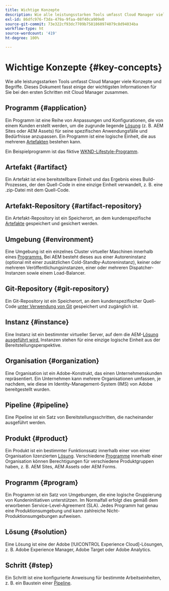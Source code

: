 ```yaml
---
title: Wichtige Konzepte
description: Wie alle leistungsstarken Tools umfasst Cloud Manager viele Konzepte und Begriffe. Dieses Dokument fasst einige der wichtigsten Informationen für Sie bei den ersten Schritten mit Cloud Manager zusammen.
exl-id: 86dfc976-f3da-479a-9faa-08f40ca909e0
source-git-commit: 73e322cf93dc7709b7581860974079c8d94034ba
workflow-type: ht
source-wordcount: '419'
ht-degree: 100%

---
```



# Wichtige Konzepte {#key-concepts}

Wie alle leistungsstarken Tools umfasst Cloud Manager viele Konzepte und Begriffe. Dieses Dokument fasst einige der wichtigsten Informationen für Sie bei den ersten Schritten mit Cloud Manager zusammen.

## Programm {#application}

Ein Programm ist eine Reihe von Anpassungen und Konfigurationen, die von einem Kunden erstellt werden, um die zugrunde liegende [Lösung](#solution) (z. B. AEM Sites oder AEM Assets) für seine spezifischen Anwendungsfälle und Bedürfnisse anzupassen. Ein Programm ist eine logische Einheit, die aus mehreren [Artefakten](#artifact) bestehen kann.

Ein Beispielprogramm ist das fiktive [WKND-Lifestyle-Programm](https://experienceleague.adobe.com/docs/experience-manager-learn/getting-started-wknd-tutorial-develop/overview.html?lang=de).

## Artefakt {#artifact}

Ein Artefakt ist eine bereitstellbare Einheit und das Ergebnis eines Build-Prozesses, der den Quell-Code in eine einzige Einheit verwandelt, z. B. eine .zip-Datei mit dem Quell-Code.

## Artefakt-Repository {#artifact-repository}

Ein Artefakt-Repository ist ein Speicherort, an dem kundenspezifische [Artefakte](#artifact) gespeichert und gesichert werden.

## Umgebung {#environment}

Eine Umgebung ist ein einzelnes Cluster virtueller Maschinen innerhalb eines [Programms.](#program) Bei AEM besteht dieses aus einer Autoreninstanz (optional mit einer zusätzlichen Cold-Standby-Autoreninstanz), keiner oder mehreren Veröffentlichungsinstanzen, einer oder mehreren Dispatcher-Instanzen sowie einem Load-Balancer.

## Git-Repository {#git-repository}

Ein Git-Repository ist ein Speicherort, an dem kundenspezifischer Quell-Code [unter Verwendung von Git](https://git-scm.com) gespeichert und zugänglich ist.

## Instanz {#instance}

Eine Instanz ist ein bestimmter virtueller Server, auf dem die AEM-[Lösung ausgeführt wird.](#solution) Instanzen stehen für eine einzige logische Einheit aus der Bereitstellungsperspektive.

## Organisation {#organization}

Eine Organisation ist ein Adobe-Konstrukt, das einen Unternehmenskunden repräsentiert. Ein Unternehmen kann mehrere Organisationen umfassen, je nachdem, wie diese im Identity-Management-System (IMS) von Adobe bereitgestellt wurden.

## Pipeline {#pipeline}

Eine Pipeline ist ein Satz von Bereitstellungsschritten, die nacheinander ausgeführt werden.

## Produkt {#product}

Ein Produkt ist ein bestimmter Funktionssatz innerhalb einer von einer Organisation lizenzierten [Lösung](#solution). Verschiedene [Programme](#program) innerhalb einer Organisation können Berechtigungen für verschiedene Produktgruppen haben, z. B. AEM Sites, AEM Assets oder AEM Forms.

## Programm {#program}

Ein Programm ist ein Satz von Umgebungen, die eine logische Gruppierung von Kundeninitiativen unterstützen. Im Normalfall erfolgt dies gemäß dem erworbenen Service-Level-Agreement (SLA). Jedes Programm hat genau eine Produktionsumgebung und kann zahlreiche Nicht-Produktionsumgebungen aufweisen.

## Lösung {#solution}

Eine Lösung ist eine der Adobe [!UICONTROL Experience Cloud]-Lösungen, z. B. Adobe Experience Manager, Adobe Target oder Adobe Analytics.

## Schritt {#step}

Ein Schritt ist eine konfigurierte Anweisung für bestimmte Arbeitseinheiten, z. B. ein Baustein einer [Pipeline](#pipeline).

